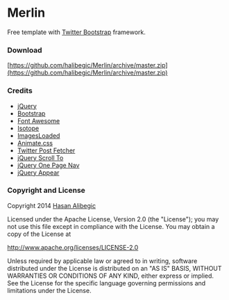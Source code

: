Merlin
======
Free template with [Twitter Bootstrap](http://getbootstrap.com/) framework.

### Download

[https://github.com/halibegic/Merlin/archive/master.zip](https://github.com/halibegic/Merlin/archive/master.zip)

### Credits
 * [jQuery](http://jquery.com/)
 * [Bootstrap](http://getbootstrap.com/)
 * [Font Awesome](http://fortawesome.github.io/Font-Awesome/)
 * [Isotope](https://github.com/desandro/isotope)
 * [ImagesLoaded](https://github.com/desandro/imagesloaded)
 * [Animate.css](http://daneden.github.io/animate.css/)
 * [Twitter Post Fetcher](http://jasonmayes.com/projects/twitterApi)
 * [jQuery Scroll To](http://flesler.blogspot.com/2007/10/jqueryscrollto.html)
 * [jQuery One Page Nav](https://github.com/davist11/jQuery-One-Page-Nav)
 * [jQuery Appear](https://github.com/bas2k/jquery.appear/)

### Copyright and License

Copyright 2014 [Hasan Alibegic](http://www.twitter.com/halibegic)

Licensed under the Apache License, Version 2.0 (the "License"); you may not use this file except in compliance with the License. You may obtain a copy of the License at

http://www.apache.org/licenses/LICENSE-2.0

Unless required by applicable law or agreed to in writing, software distributed under the License is distributed on an "AS IS" BASIS, WITHOUT WARRANTIES OR CONDITIONS OF ANY KIND, either express or implied. See the License for the specific language governing permissions and limitations under the License.
